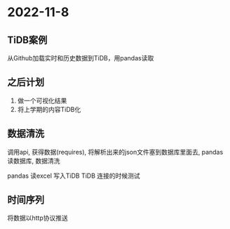 # 2022-11-8

## TiDB案例
从Github加载实时和历史数据到TiDB，用pandas读取

## 之后计划
1. 做一个可视化结果
2. 将上学期的内容TiDB化

## 数据清洗
调用api, 获得数据(requires), 将解析出来的json文件塞到数据库里面去, 
pandas读数据库, 数据清洗

pandas 读excel 写入TiDB
TiDB 连接的时候测试

## 时间序列
将数据以http协议推送

